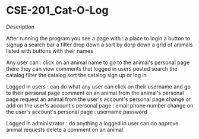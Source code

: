 # CSE-201_Cat-O-Log

Description

After running the program you see a page with :
  a place to login
  a button to signup
  a search bar 
  a filter drop down 
  a sort by dorp down 
  a grid of animals listed with buttons with their names 

Any user can : 
  click on an animal name to go to the animal's personal page 
    there they can view comments that logged in users posted 
  search the catalog 
  filter the catalog
  sort the catalog
  sign up or log in 

Logged in users : 
  can do what any user can 
  click on their username and go to their personal page 
  comment on an animal from the animal's personal page 
  request an animal from the user's account's personal page 
  change or add on the user's account's personal page :
    email 
    phone number 
  change on the user's account's personal page : 
    username 
    password 
  
Logged in administrator :
    do anything a logged in user can do 
    approve animal requests 
    delete a comment on an animal 
    
